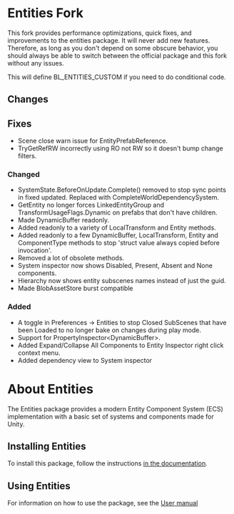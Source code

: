 # Entities Fork
This fork provides performance optimizations, quick fixes, and improvements to the entities package. It will never add new features. Therefore, as long as you don't depend on some obscure behavior, you should always be able to switch between the official package and this fork without any issues.

This will define BL_ENTITIES_CUSTOM if you need to do conditional code.

## Changes
## Fixes
- Scene close warn issue for EntityPrefabReference.
- TryGetRefRW incorrectly using RO not RW so it doesn't bump change filters.

### Changed
- SystemState.BeforeOnUpdate.Complete() removed to stop sync points in fixed updated. Replaced with CompleteWorldDependencySystem.
- GetEntity no longer forces LinkedEntityGroup and TransformUsageFlags.Dynamic on prefabs that don't have children.
- Made DynamicBuffer readonly.
- Added readonly to a variety of LocalTransform and Entity methods.
- Added readonly to a few DynamicBuffer, LocalTransform, Entity and ComponentType methods to stop 'struct value always copied before invocation'.
- Removed a lot of obsolete methods.
- System inspector now shows Disabled, Present, Absent and None components.
- Hierarchy now shows entity subscenes names instead of just the guid.
- Made BlobAssetStore burst compatible

### Added
- A toggle in Preferences -> Entities to stop Closed SubScenes that have been Loaded to no longer bake on changes during play mode.
- Support for PropertyInspector<DynamicBuffer<T>>.
- Added Expand/Collapse All Components to Entity Inspector right click context menu.
- Added dependency view to System inspector

# About Entities
The Entities package provides a modern Entity Component System (ECS) implementation with a basic set of systems and components made for Unity.

## Installing Entities
To install this package, follow the instructions [in the documentation](Documentation~/getting-started-installation.md).

## Using Entities
For information on how to use the package, see the [User manual](Documentation~/index.md)
